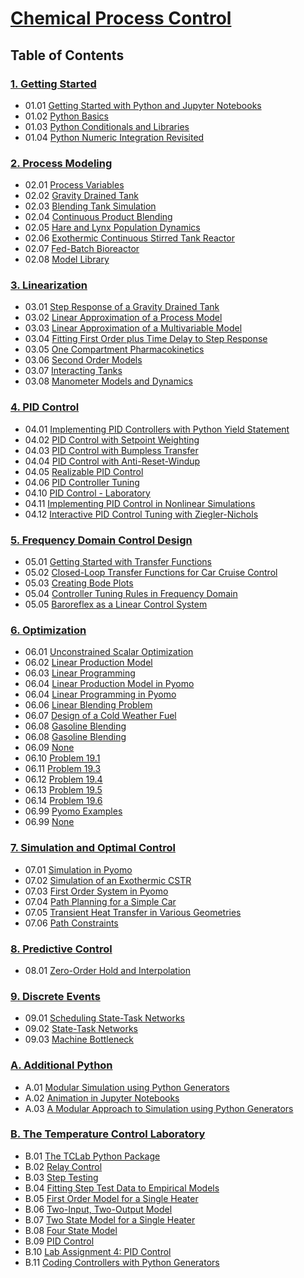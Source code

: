 
# [Chemical Process Control](http://jckantor.github.io/CBE30338/)

## Table of Contents

### [1. Getting Started](http://nbviewer.jupyter.org/github/jckantor/CBE30338/blob/master/notebooks/01.00-Getting-Started.ipynb)
- 01.01 [Getting Started with Python and Jupyter Notebooks](http://nbviewer.jupyter.org/github/jckantor/CBE30338/blob/master/notebooks/01.01-Getting-Started-with-Python-and-Jupyter-Notebooks.ipynb)
- 01.02 [Python Basics](http://nbviewer.jupyter.org/github/jckantor/CBE30338/blob/master/notebooks/01.02-Python-Basics.ipynb)
- 01.03 [Python Conditionals and Libraries](http://nbviewer.jupyter.org/github/jckantor/CBE30338/blob/master/notebooks/01.03-Python-Conditionals-and-Libraries.ipynb)
- 01.04 [Python Numeric Integration Revisited](http://nbviewer.jupyter.org/github/jckantor/CBE30338/blob/master/notebooks/01.04-Python-Numeric-Integration-Revisited.ipynb)

### [2. Process Modeling](http://nbviewer.jupyter.org/github/jckantor/CBE30338/blob/master/notebooks/02.00-Process-Modeling.ipynb)
- 02.01 [Process Variables](http://nbviewer.jupyter.org/github/jckantor/CBE30338/blob/master/notebooks/02.01-Process-Variables.ipynb)
- 02.02 [Gravity Drained Tank](http://nbviewer.jupyter.org/github/jckantor/CBE30338/blob/master/notebooks/02.02-Gravity-Drained-Tank.ipynb)
- 02.03 [Blending Tank Simulation](http://nbviewer.jupyter.org/github/jckantor/CBE30338/blob/master/notebooks/02.03-Blending-Tank-Simulation.ipynb)
- 02.04 [Continuous Product Blending](http://nbviewer.jupyter.org/github/jckantor/CBE30338/blob/master/notebooks/02.04-Continuous-Product-Blending.ipynb)
- 02.05 [Hare and Lynx Population Dynamics](http://nbviewer.jupyter.org/github/jckantor/CBE30338/blob/master/notebooks/02.05-Hare-and-Lynx-Population-Dynamics.ipynb)
- 02.06 [Exothermic Continuous Stirred Tank Reactor](http://nbviewer.jupyter.org/github/jckantor/CBE30338/blob/master/notebooks/02.06-Exothermic-CSTR.ipynb)
- 02.07 [Fed-Batch Bioreactor](http://nbviewer.jupyter.org/github/jckantor/CBE30338/blob/master/notebooks/02.07-Fed-Batch-Bioreactor.ipynb)
- 02.08 [Model Library](http://nbviewer.jupyter.org/github/jckantor/CBE30338/blob/master/notebooks/02.08-Model-Library.ipynb)

### [3. Linearization](http://nbviewer.jupyter.org/github/jckantor/CBE30338/blob/master/notebooks/03.00-Linearization.ipynb)
- 03.01 [Step Response of a Gravity Drained Tank](http://nbviewer.jupyter.org/github/jckantor/CBE30338/blob/master/notebooks/03.01-Step-Response-of-a-Gravity-Drained-Tank.ipynb)
- 03.02 [Linear Approximation of a Process Model](http://nbviewer.jupyter.org/github/jckantor/CBE30338/blob/master/notebooks/03.02-Linear-Approximation-of-a-Process-Model.ipynb)
- 03.03 [Linear Approximation of a Multivariable Model](http://nbviewer.jupyter.org/github/jckantor/CBE30338/blob/master/notebooks/03.03-Linear-Approximation-of-a-Multivariable-Model.ipynb)
- 03.04 [Fitting First Order plus Time Delay to Step Response](http://nbviewer.jupyter.org/github/jckantor/CBE30338/blob/master/notebooks/03.04-Fitting-First-Order-plus-Time-Delay-to-Step-Response.ipynb)
- 03.05 [One Compartment Pharmacokinetics](http://nbviewer.jupyter.org/github/jckantor/CBE30338/blob/master/notebooks/03.05-One-Compartment-Pharmacokinetics.ipynb)
- 03.06 [Second Order Models](http://nbviewer.jupyter.org/github/jckantor/CBE30338/blob/master/notebooks/03.06-Second-Order-Models.ipynb)
- 03.07 [Interacting Tanks](http://nbviewer.jupyter.org/github/jckantor/CBE30338/blob/master/notebooks/03.07-Interacting-Tanks.ipynb)
- 03.08 [Manometer Models and Dynamics](http://nbviewer.jupyter.org/github/jckantor/CBE30338/blob/master/notebooks/03.08-Manometer-Models-and-Dynamics.ipynb)

### [4. PID Control](http://nbviewer.jupyter.org/github/jckantor/CBE30338/blob/master/notebooks/04.00-PID_Control.ipynb)
- 04.01 [Implementing PID Controllers with Python Yield Statement](http://nbviewer.jupyter.org/github/jckantor/CBE30338/blob/master/notebooks/04.01-Implementing_PID_Control_with_Python_Yield_Statement.ipynb)
- 04.02 [PID Control with Setpoint Weighting](http://nbviewer.jupyter.org/github/jckantor/CBE30338/blob/master/notebooks/04.02-PID_Control_with_Setpoint_Weighting.ipynb)
- 04.03 [PID Control with Bumpless Transfer](http://nbviewer.jupyter.org/github/jckantor/CBE30338/blob/master/notebooks/04.03-PID_Control_with_Bumpless_Transfer.ipynb)
- 04.04 [PID Control with Anti-Reset-Windup](http://nbviewer.jupyter.org/github/jckantor/CBE30338/blob/master/notebooks/04.04-PID-Control-with-Anti--Reset--Windup.ipynb)
- 04.05 [Realizable PID Control](http://nbviewer.jupyter.org/github/jckantor/CBE30338/blob/master/notebooks/04.05-Realizable-PID-Control.ipynb)
- 04.06 [PID Controller Tuning](http://nbviewer.jupyter.org/github/jckantor/CBE30338/blob/master/notebooks/04.06-PID-Controller-Tuning.ipynb)
- 04.10 [PID Control - Laboratory](http://nbviewer.jupyter.org/github/jckantor/CBE30338/blob/master/notebooks/04.10-PID-Control.ipynb)
- 04.11 [Implementing PID Control in Nonlinear Simulations](http://nbviewer.jupyter.org/github/jckantor/CBE30338/blob/master/notebooks/04.11-Implementing-PID-Control-in-Nonlinear-Simulations.ipynb)
- 04.12 [Interactive PID Control Tuning with  Ziegler-Nichols](http://nbviewer.jupyter.org/github/jckantor/CBE30338/blob/master/notebooks/04.12-Interactive-PID-Control-Tuning-with-Ziegler--Nichols.ipynb)

### [5. Frequency Domain Control Design](http://nbviewer.jupyter.org/github/jckantor/CBE30338/blob/master/notebooks/05.00-Frequency-Domain-Control-Design.ipynb)
- 05.01 [Getting Started with Transfer Functions](http://nbviewer.jupyter.org/github/jckantor/CBE30338/blob/master/notebooks/05.01-Getting-Started-with-Transfer-Functions.ipynb)
- 05.02 [Closed-Loop Transfer Functions for Car Cruise Control](http://nbviewer.jupyter.org/github/jckantor/CBE30338/blob/master/notebooks/05.02-Closed--Loop-Transfer-Functions-for-Car-Cruise-Control.ipynb)
- 05.03 [Creating Bode Plots](http://nbviewer.jupyter.org/github/jckantor/CBE30338/blob/master/notebooks/05.03-Creating-Bode-Plots.ipynb)
- 05.04 [Controller Tuning Rules in Frequency Domain](http://nbviewer.jupyter.org/github/jckantor/CBE30338/blob/master/notebooks/05.04-Controller-Tuning-Rules-in-Frequency-Domain.ipynb)
- 05.05 [Baroreflex as a Linear Control System](http://nbviewer.jupyter.org/github/jckantor/CBE30338/blob/master/notebooks/05.05-Baroreflex-as-a-Linear-Control-System.ipynb)

### [6. Optimization](http://nbviewer.jupyter.org/github/jckantor/CBE30338/blob/master/notebooks/06.00-Optimization.ipynb)
- 06.01 [Unconstrained Scalar Optimization](http://nbviewer.jupyter.org/github/jckantor/CBE30338/blob/master/notebooks/06.01-Unconstrained-Scalar-Optimization.ipynb)
- 06.02 [Linear Production Model](http://nbviewer.jupyter.org/github/jckantor/CBE30338/blob/master/notebooks/06.02-Linear-Production-Model.ipynb)
- 06.03 [Linear Programming](http://nbviewer.jupyter.org/github/jckantor/CBE30338/blob/master/notebooks/06.03-Linear-Programming.ipynb)
- 06.04 [Linear Production Model in Pyomo](http://nbviewer.jupyter.org/github/jckantor/CBE30338/blob/master/notebooks/06.04-Linear-Production-Model-in-Pyomo.ipynb)
- 06.04 [Linear Programming in Pyomo](http://nbviewer.jupyter.org/github/jckantor/CBE30338/blob/master/notebooks/06.04-Linear-Programming-in-Pyomo.ipynb)
- 06.06 [Linear Blending Problem](http://nbviewer.jupyter.org/github/jckantor/CBE30338/blob/master/notebooks/06.06-Linear-Blending-Problem.ipynb)
- 06.07 [Design of a Cold Weather Fuel](http://nbviewer.jupyter.org/github/jckantor/CBE30338/blob/master/notebooks/06.07-Design-of-a-Cold-Weather-Fuel.ipynb)
- 06.08 [Gasoline Blending](http://nbviewer.jupyter.org/github/jckantor/CBE30338/blob/master/notebooks/06.08-Gasoline-Blending-Answer-Key.ipynb)
- 06.08 [Gasoline Blending](http://nbviewer.jupyter.org/github/jckantor/CBE30338/blob/master/notebooks/06.08-Gasoline-Blending.ipynb)
- 06.09 [None](http://nbviewer.jupyter.org/github/jckantor/CBE30338/blob/master/notebooks/06.09-Formaldehyde-Process.ipynb)
- 06.10 [Problem 19.1](http://nbviewer.jupyter.org/github/jckantor/CBE30338/blob/master/notebooks/06.10-Problem_19_01.ipynb)
- 06.11 [Problem 19.3](http://nbviewer.jupyter.org/github/jckantor/CBE30338/blob/master/notebooks/06.11-Problem_19_03.ipynb)
- 06.12 [Problem 19.4](http://nbviewer.jupyter.org/github/jckantor/CBE30338/blob/master/notebooks/06.12-Problem_19_04.ipynb)
- 06.13 [Problem 19.5](http://nbviewer.jupyter.org/github/jckantor/CBE30338/blob/master/notebooks/06.13-Problem_19_05.ipynb)
- 06.14 [Problem 19.6](http://nbviewer.jupyter.org/github/jckantor/CBE30338/blob/master/notebooks/06.14-Problem_19_06.ipynb)
- 06.99 [Pyomo Examples](http://nbviewer.jupyter.org/github/jckantor/CBE30338/blob/master/notebooks/06.99-Pyomo-Examples.ipynb)
- 06.99 [None](http://nbviewer.jupyter.org/github/jckantor/CBE30338/blob/master/notebooks/06.99-Untitled.ipynb)

### [7. Simulation and Optimal Control](http://nbviewer.jupyter.org/github/jckantor/CBE30338/blob/master/notebooks/07.00-Simulation-and-Optimal-Control.ipynb)
- 07.01 [Simulation in Pyomo](http://nbviewer.jupyter.org/github/jckantor/CBE30338/blob/master/notebooks/07.01-Simulation-in-Pyomo.ipynb)
- 07.02 [Simulation of an Exothermic CSTR](http://nbviewer.jupyter.org/github/jckantor/CBE30338/blob/master/notebooks/07.02-Simulation-of-an-Exothermic-CSTR.ipynb)
- 07.03 [First Order System in Pyomo](http://nbviewer.jupyter.org/github/jckantor/CBE30338/blob/master/notebooks/07.03-First-Order-System-in-Pyomo.ipynb)
- 07.04 [Path Planning for a Simple Car](http://nbviewer.jupyter.org/github/jckantor/CBE30338/blob/master/notebooks/07.04-Path-Planning-for-a-Simple-Car.ipynb)
- 07.05 [Transient Heat Transfer in Various Geometries](http://nbviewer.jupyter.org/github/jckantor/CBE30338/blob/master/notebooks/07.05-Transient-Heat-Transfer-in-Various-Geometries.ipynb)
- 07.06 [Path Constraints](http://nbviewer.jupyter.org/github/jckantor/CBE30338/blob/master/notebooks/07.06-Path-Constraints.ipynb)

### [8. Predictive Control](http://nbviewer.jupyter.org/github/jckantor/CBE30338/blob/master/notebooks/08.00-Predictive-Control.ipynb)
- 08.01 [Zero-Order Hold and Interpolation](http://nbviewer.jupyter.org/github/jckantor/CBE30338/blob/master/notebooks/08.01-Zero-Order-Hold-and-Interpolation.ipynb)

### [9. Discrete Events](http://nbviewer.jupyter.org/github/jckantor/CBE30338/blob/master/notebooks/09.00-Discrete-Events.ipynb)
- 09.01 [Scheduling State-Task Networks](http://nbviewer.jupyter.org/github/jckantor/CBE30338/blob/master/notebooks/09.01-Scheduling-Multipurpose-Batch-Processes-using-State--Task-Networks.ipynb)
- 09.02 [State-Task Networks](http://nbviewer.jupyter.org/github/jckantor/CBE30338/blob/master/notebooks/09.02-State--Task-Networks.ipynb)
- 09.03 [Machine Bottleneck](http://nbviewer.jupyter.org/github/jckantor/CBE30338/blob/master/notebooks/09.03-Machine-Bottleneck.ipynb)

### [A. Additional Python](http://nbviewer.jupyter.org/github/jckantor/CBE30338/blob/master/notebooks/A.00-Additional-Python.ipynb)
- A.01 [Modular Simulation using Python Generators](http://nbviewer.jupyter.org/github/jckantor/CBE30338/blob/master/notebooks/A.01-Modular-Approach-to-Simulation-using-Python-Generators.ipynb)
- A.02 [Animation in Jupyter Notebooks](http://nbviewer.jupyter.org/github/jckantor/CBE30338/blob/master/notebooks/A.02-Animation-in-Jupyter-Notebooks.ipynb)
- A.03 [A Modular Approach to Simulation using Python Generators](http://nbviewer.jupyter.org/github/jckantor/CBE30338/blob/master/notebooks/A.03-Modular-Simulation-using-Python-Generators.ipynb)

### [B. The Temperature Control Laboratory](http://nbviewer.jupyter.org/github/jckantor/CBE30338/blob/master/notebooks/B.00-TCLab.ipynb)
- B.01 [The TCLab Python Package](http://nbviewer.jupyter.org/github/jckantor/CBE30338/blob/master/notebooks/B.01-The-TCLab-Python-Package.ipynb)
- B.02 [Relay Control](http://nbviewer.jupyter.org/github/jckantor/CBE30338/blob/master/notebooks/B.02-Relay-Control.ipynb)
- B.03 [Step Testing](http://nbviewer.jupyter.org/github/jckantor/CBE30338/blob/master/notebooks/B.03-Step-Testing.ipynb)
- B.04 [Fitting Step Test Data to Empirical Models](http://nbviewer.jupyter.org/github/jckantor/CBE30338/blob/master/notebooks/B.04-Fitting-Step-Test-Data-to-Empirical-Models.ipynb)
- B.05 [First Order Model for a Single Heater](http://nbviewer.jupyter.org/github/jckantor/CBE30338/blob/master/notebooks/B.05-First-Order-Model-for-a-Single-Heater.ipynb)
- B.06 [Two-Input, Two-Output Model](http://nbviewer.jupyter.org/github/jckantor/CBE30338/blob/master/notebooks/B.06-Two-Input-Two-Output-Model.ipynb)
- B.07 [Two State Model for a Single Heater](http://nbviewer.jupyter.org/github/jckantor/CBE30338/blob/master/notebooks/B.07-Two-State-Model-for-a-Single-Heater.ipynb)
- B.08 [Four State Model](http://nbviewer.jupyter.org/github/jckantor/CBE30338/blob/master/notebooks/B.08-Four-State-Model.ipynb)
- B.09 [PID Control](http://nbviewer.jupyter.org/github/jckantor/CBE30338/blob/master/notebooks/B.09-PID_Control.ipynb)
- B.10 [Lab Assignment 4: PID Control](http://nbviewer.jupyter.org/github/jckantor/CBE30338/blob/master/notebooks/B.10-Lab-Assignment-4--PID-Control.ipynb)
- B.11 [Coding Controllers with Python Generators](http://nbviewer.jupyter.org/github/jckantor/CBE30338/blob/master/notebooks/B.11-Coding-Controllers-with-Python-Generators.ipynb)